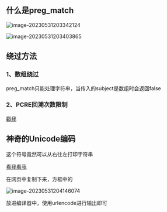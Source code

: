 ## 什么是preg_match

![image-20230531203342124](https://dabai-1316520326.cos.ap-nanjing.myqcloud.com/img/image-20230531203342124.png)

![image-20230531203403865](https://dabai-1316520326.cos.ap-nanjing.myqcloud.com/img/image-20230531203403865.png)

## 绕过方法

### 1、数组绕过

preg_match只能处理字符串，当传入的subject是数组时会返回false

### 2、PCRE回溯次数限制

[戳我](https://www.leavesongs.com/PENETRATION/use-pcre-backtrack-limit-to-bypass-restrict.html)

## 神奇的Unicode编码

这个符号竟然可以从右往左打印字符串

[看我看我](https://xiinnn.com/article/22d50835.html)

在网页中复制下来，方框中的

![image-20230531204146074](https://dabai-1316520326.cos.ap-nanjing.myqcloud.com/img/image-20230531204146074.png)



放进编译器中，使用urlencode进行输出即可

